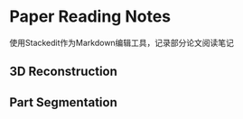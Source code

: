 # Paper Reading Notes
使用Stackedit作为Markdown编辑工具，记录部分论文阅读笔记

## 3D Reconstruction

## Part Segmentation


<!--stackedit_data:
eyJoaXN0b3J5IjpbMTk4MTk1MzIxN119
-->